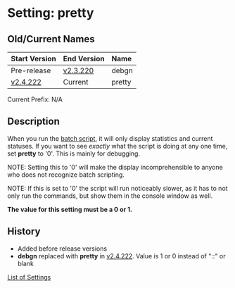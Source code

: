 # Setting: pretty #


## Old/Current Names ##
| Start Version | End Version | Name |
|:--------------|:------------|:-----|
| Pre-release | [v2.3.220](https://code.google.com/p/quick-net-fix/source/detail?r=5190f9611a6b8ccb48c55fb5163d6ab2a24590ba) | debgn |
| [v2.4.222](https://code.google.com/p/quick-net-fix/source/detail?r=49760711eb3e553ea984f62ceb46958b9b221614) | Current | pretty |

Current Prefix: N/A


## Description ##
When you run the <a href='http://en.wikipedia.org/wiki/Batch_file' title="If you don't know what this is, just think of it as a Windows program that can be edited with Notepad">batch script</a>, it will only display statistics and current statuses. If you want to see _exactly_ what the script is doing at any one time, set **pretty** to '0'. This is mainly for debugging.

NOTE: Setting this to '0' will make the display incomprehensible to anyone who does not recognize batch scripting.

NOTE: If this is set to '0' the script will run noticeably slower, as it has to not only run the commands, but show them in the console window as well.


**The value for this setting must be a 0 or 1.**



## History ##
  * Added before release versions
  * **debgn** replaced with **pretty** in [v2.4.222](https://code.google.com/p/quick-net-fix/source/detail?r=49760711eb3e553ea984f62ceb46958b9b221614). Value is 1 or 0 instead of "::" or blank


[List of Settings](Settings.md)